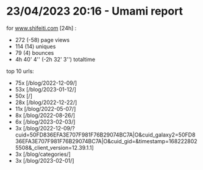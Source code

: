 # 23/04/2023 20:16 - Umami report
for www.shifeiti.com [24h] :

 - 272 (-58) page views
 - 114 (14) uniques
 - 79 (4) bounces
 - 4h 40' 4'' (-2h 32' 3'') totaltime


top 10 urls:
 - 75x [/blog/2022-12-09/]
 - 53x [/blog/2023-01-12/]
 - 50x [/]
 - 28x [/blog/2022-12-22/]
 - 11x [/blog/2022-05-07/]
 - 8x [/blog/2022-08-26/]
 - 6x [/blog/2023-02-03/]
 - 3x [/blog/2022-12-09/?cuid=50FD836EFA3E707F981F76B29074BC7A|O&cuid_galaxy2=50FD836EFA3E707F981F76B29074BC7A|O&cuid_gid=&timestamp=1682228025508&_client_version=12.39.1.1]
 - 3x [/blog/categories/]
 - 3x [/blog/2023-02-01/]


